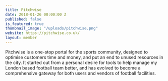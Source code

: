 ```yaml
---
title: Pitchwise
date: 2018-01-26 00:00:00 Z
published: false
is_featured: true
thumbnail_image: "/uploads/pitchwise.png"
website: https://pitchwise.co.uk/
layout: member
---
```


Pitchwise is a one-stop portal for the sports community, designed to optimise customers time and money, and put an end to unused resources in the city. It started out from a personal desire for tools to help manage my London based football team better, and has evolved to become a comprehensive gateway for both users and vendors of football facilities.
